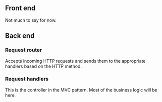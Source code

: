 ## Front end

Not much to say for now.

## Back end

### Request router

Accepts incoming HTTP requests and sends them to the appropriate handlers based on the HTTP method.

### Request handlers

This is the controller in the MVC pattern. Most of the business logic will be here.